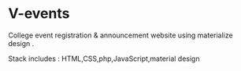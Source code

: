 # V-events
College event registration & announcement website using materialize design .

Stack includes : HTML,CSS,php,JavaScript,material design
